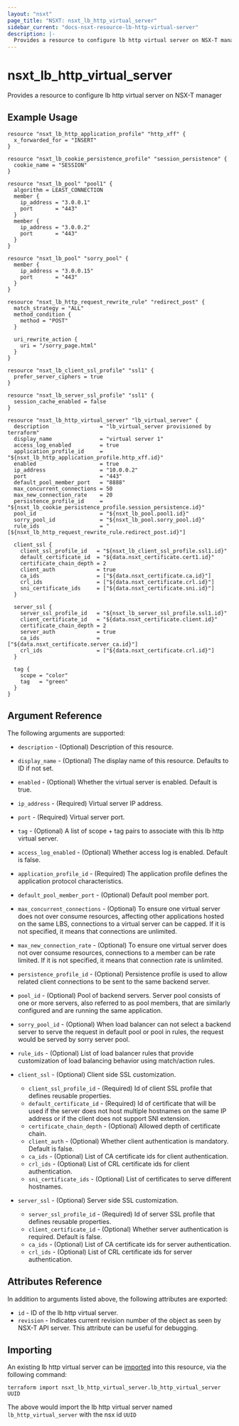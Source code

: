 ```yaml
---
layout: "nsxt"
page_title: "NSXT: nsxt_lb_http_virtual_server"
sidebar_current: "docs-nsxt-resource-lb-http-virtual-server"
description: |-
  Provides a resource to configure lb http virtual server on NSX-T manager
---
```


# nsxt_lb_http_virtual_server

Provides a resource to configure lb http virtual server on NSX-T manager

## Example Usage

```hcl
resource "nsxt_lb_http_application_profile" "http_xff" {
  x_forwarded_for = "INSERT"
}

resource "nsxt_lb_cookie_persistence_profile" "session_persistence" {
  cookie_name = "SESSION"
}

resource "nsxt_lb_pool" "pool1" {
  algorithm = LEAST_CONNECTION
  member {
    ip_address = "3.0.0.1"
    port       = "443"
  }
  member {
    ip_address = "3.0.0.2"
    port       = "443"
  }
}

resource "nsxt_lb_pool" "sorry_pool" {
  member {
    ip_address = "3.0.0.15"
    port       = "443"
  }
}

resource "nsxt_lb_http_request_rewrite_rule" "redirect_post" {
  match_strategy = "ALL"
  method_condition {
    method = "POST"
  }

  uri_rewrite_action {
    uri = "/sorry_page.html"
  }
}

resource "nsxt_lb_client_ssl_profile" "ssl1" {
  prefer_server_ciphers = true
}

resource "nsxt_lb_server_ssl_profile" "ssl1" {
  session_cache_enabled = false
}

resource "nsxt_lb_http_virtual_server" "lb_virtual_server" {
  description                = "lb_virtual_server provisioned by terraform"
  display_name               = "virtual server 1"
  access_log_enabled         = true
  application_profile_id     = "${nsxt_lb_http_application_profile.http_xff.id}"
  enabled                    = true
  ip_address                 = "10.0.0.2"
  port                       = "443"
  default_pool_member_port   = "8888"
  max_concurrent_connections = 50
  max_new_connection_rate    = 20
  persistence_profile_id     = "${nsxt_lb_cookie_persistence_profile.session_persistence.id}"
  pool_id                    = "${nsxt_lb_pool.pool1.id}"
  sorry_pool_id              = "${nsxt_lb_pool.sorry_pool.id}"
  rule_ids                   = "[${nsxt_lb_http_request_rewrite_rule.redirect_post.id}"]

  client_ssl {
    client_ssl_profile_id   = "${nsxt_lb_client_ssl_profile.ssl1.id}"
    default_certificate_id  = "${data.nsxt_certificate.cert1.id}"
    certificate_chain_depth = 2
    client_auth             = true
    ca_ids                  = ["${data.nsxt_certificate.ca.id}"]
    crl_ids                 = ["${data.nsxt_certificate.crl.id}"]
    sni_certificate_ids     = ["${data.nsxt_certificate.sni.id}"]
  }

  server_ssl {
    server_ssl_profile_id   = "${nsxt_lb_server_ssl_profile.ssl1.id}"
    client_certificate_id   = "${data.nsxt_certificate.client.id}"
    certificate_chain_depth = 2
    server_auth             = true
    ca_ids                  = ["${data.nsxt_certificate.server_ca.id}"]
    crl_ids                 = ["${data.nsxt_certificate.crl.id}"]
  }

  tag {
    scope = "color"
    tag   = "green"
  }
}
```

## Argument Reference

The following arguments are supported:

* `description` - (Optional) Description of this resource.
* `display_name` - (Optional) The display name of this resource. Defaults to ID if not set.
* `enabled` - (Optional) Whether the virtual server is enabled. Default is true.
* `ip_address` - (Required) Virtual server IP address.
* `port` - (Required) Virtual server port.
* `tag` - (Optional) A list of scope + tag pairs to associate with this lb http virtual server.
* `access_log_enabled` - (Optional) Whether access log is enabled. Default is false.
* `application_profile_id` - (Required) The application profile defines the application protocol characteristics.
* `default_pool_member_port` - (Optional) Default pool member port.
* `max_concurrent_connections` - (Optional) To ensure one virtual server does not over consume resources, affecting other applications hosted on the same LBS, connections to a virtual server can be capped. If it is not specified, it means that connections are unlimited.
* `max_new_connection_rate` - (Optional) To ensure one virtual server does not over consume resources, connections to a member can be rate limited. If it is not specified, it means that connection rate is unlimited.
* `persistence_profile_id` - (Optional) Persistence profile is used to allow related client connections to be sent to the same backend server.
* `pool_id` - (Optional) Pool of backend servers. Server pool consists of one or more servers, also referred to as pool members, that are similarly configured and are running the same application.
* `sorry_pool_id` - (Optional) When load balancer can not select a backend server to serve the request in default pool or pool in rules, the request would be served by sorry server pool.
* `rule_ids` - (Optional) List of load balancer rules that provide customization of load balancing behavior using match/action rules.
* `client_ssl` - (Optional) Client side SSL customization.
  * `client_ssl_profile_id` - (Required) Id of client SSL profile that defines reusable properties.
  * `default_certificate_id` - (Required) Id of certificate that will be used if the server does not host     multiple hostnames on the same IP address or if the client does not support SNI extension.
  * `certificate_chain_depth` - (Optional) Allowed depth of certificate chain.
  * `client_auth` - (Optional) Whether client authentication is mandatory. Default is false.
  * `ca_ids` - (Optional) List of CA certificate ids for client authentication.
  * `crl_ids` - (Optional) List of CRL certificate ids for client authentication.
  * `sni_certificate_ids` - (Optional) List of certificates to serve different hostnames.

* `server_ssl` - (Optional) Server side SSL customization.
  * `server_ssl_profile_id` - (Required) Id of server SSL profile that defines reusable properties.
  * `client_certificate_id` - (Optional) Whether server authentication is required. Default is false.
  * `ca_ids` - (Optional) List of CA certificate ids for server authentication.
  * `crl_ids` - (Optional) List of CRL certificate ids for server authentication.


## Attributes Reference

In addition to arguments listed above, the following attributes are exported:

* `id` - ID of the lb http virtual server.
* `revision` - Indicates current revision number of the object as seen by NSX-T API server. This attribute can be useful for debugging.


## Importing

An existing lb http virtual server can be [imported][docs-import] into this resource, via the following command:

[docs-import]: /docs/import/index.html

```
terraform import nsxt_lb_http_virtual_server.lb_http_virtual_server UUID
```

The above would import the lb http virtual server named `lb_http_virtual_server` with the nsx id `UUID`
